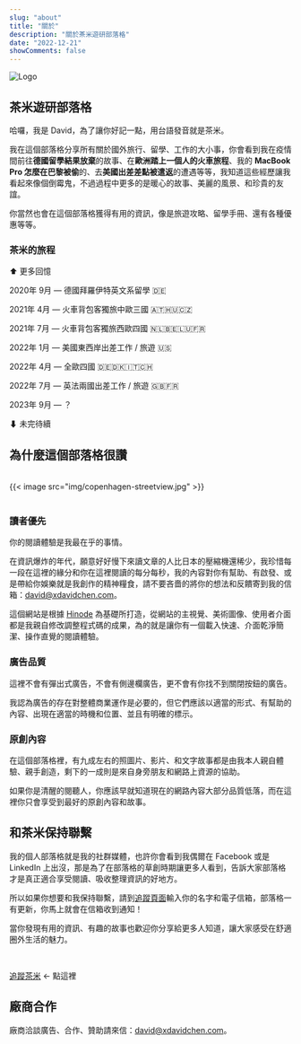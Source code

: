 ```yaml
---
slug: "about"
title: "關於"
description: "關於茶米遊研部落格"
date: "2022-12-21"
showComments: false
---
```


<p class="text-center"><img src="https://davidchen.world/img/main_hue71b649018e46ccd550224f6b3e95c81_214225_1400x1050_fill_q75_h2_box_smart1_3.webp" class="img-fluid w-50" alt="Logo"></p>

<!-- <center>Hinode is een blog thema voor Hugo, een open-source statische website generator.</center> -->

## 茶米遊研部落格
哈囉，我是 David，為了讓你好記一點，用台語發音就是茶米。

我在這個部落格分享所有關於國外旅行、留學、工作的大小事，你會看到我在疫情間前往**德國留學結果放棄**的故事、在**歐洲踏上一個人的火車旅程**、我的 **MacBook Pro 怎麼在巴黎被偷**的、去**美國出差差點被遣返**的遭遇等等，我知道這些經歷讓我看起來像個倒霉鬼，不過過程中更多的是暖心的故事、美麗的風景、和珍貴的友誼。

你當然也會在這個部落格獲得有用的資訊，像是旅遊攻略、留學手冊、還有各種優惠等等。

### 茶米的旅程

⬆ 更多回憶

2020年 9月 — 德國拜羅伊特英文系留學 🇩🇪

2021年 4月 — 火車背包客獨旅中歐三國 🇦🇹🇭🇺🇨🇿

2021年 7月 — 火車背包客獨旅西歐四國 🇳🇱🇧🇪🇱🇺🇫🇷

2022年 1月 — 美國東西岸出差工作 / 旅遊 🇺🇸

2022年 4月 — 全歐四國 🇩🇪🇩🇰🇮🇹🇨🇭

2022年 7月 — 英法兩國出差工作 / 旅遊 🇬🇧🇫🇷

2023年 9月 — ？

⬇ 未完待續

## 為什麼這個部落格很讚

<br>

<div class="mx-auto">
{{< image src="img/copenhagen-streetview.jpg" >}}
</div>

<br>

### 讀者優先

你的閱讀體驗是我最在乎的事情。

在資訊爆炸的年代，願意好好慢下來讀文章的人比日本的壓縮機還稀少，我珍惜每一段在這裡的緣分和你在這裡閱讀的每分每秒，我的內容對你有幫助、有啟發、或是帶給你娛樂就是我創作的精神糧食，請不要吝嗇的將你的想法和反饋寄到我的信箱：[david@xdavidchen.com](mailto:david@xdavidchen.com)。

這個網站是根據 [Hinode](https://github.com/markdumay/hugo-theme-hinode) 為基礎所打造，從網站的主視覺、美術圖像、使用者介面都是我親自修改調整程式碼的成果，為的就是讓你有一個載入快速、介面乾淨簡潔、操作直覺的閱讀體驗。

### 廣告品質

這裡不會有彈出式廣告，不會有側邊欄廣告，更不會有你找不到關閉按鈕的廣告。

我認為廣告的存在對整體商業運作是必要的，但它們應該以適當的形式、有幫助的內容、出現在適當的時機和位置、並且有明確的標示。

### 原創內容

在這個部落格裡，有九成左右的照圖片、影片、和文字故事都是由我本人親自體驗、親手創造，剩下的一成則是來自身旁朋友和網路上資源的協助。

如果你是清醒的閱聽人，你應該早就知道現在的網路內容大部分品質低落，而在這裡你只會享受到最好的原創內容和故事。

## 和茶米保持聯繫

我的個人部落格就是我的社群媒體，也許你會看到我偶爾在 Facebook 或是 LinkedIn 上出沒，那是為了在部落格的草創時期讓更多人看到，告訴大家部落格才是真正適合享受閱讀、吸收整理資訊的好地方。

所以如果你想要和我保持聯繫，請到[追蹤頁面](https://xdavidchen.com/zh-tw/%E8%BF%BD%E8%B9%A4/)輸入你的名字和電子信箱，部落格一有更新，你馬上就會在信箱收到通知！

當你發現有用的資訊、有趣的故事也歡迎你分享給更多人知道，讓大家感受在舒適圈外生活的魅力。

<br>

[追蹤茶米](https://xdavidchen.com/zh-tw/%E8%BF%BD%E8%B9%A4/) ← 點這裡

<!-- ### 請客一杯珍奶

如果你想要更頻繁的看到我的文章、支持我的內容，請考慮透過每月訂閱的方式[支持我](https://xdavidchen.gumroad.com/l/subscribe)，幫助我成全職創作者。

<br>

[贊助茶米](https://xdavidchen.gumroad.com/l/subscribe) ← 點這裡

-->

## 廠商合作

廠商洽談廣告、合作、贊助請來信：[david@xdavidchen.com](mailto:david@xdavidchen.com)。

<!--
<section class="section section-sm mt-5">
  <div class="container-fluid">
    <div class="row justify-content-center text-center">
    <div class="row justify-content-center text-center">
      <div class="col-lg-4">
        <i class="fa-brands fa-bootstrap fa-2xl"></i>
        <h2 class="h4">Bootstrap raamwerk</h2>
        <p>Bouw snelle websites geschikt voor mobiele en desktop schermen met Bootstrap 5. Pas de site eenvoudig aan met bronbestanden in Sass.</p>
      </div>
      <div class="col-lg-4">
        <i class="fa-solid fa-magnifying-glass fa-2xl"></i>
        <h2 class="h4">Volledig doorzoekbaar</h2>
        <p>Doorzoek je site met FlexSearch, een software bibliotheek zonder afhankelijkheden.</p>
      </div>
      <div class="col-lg-4">
      <i class="fa-solid fa-code fa-2xl"></i>
        <h2 class="h4">Ontwikkelgereedschap</h2>
        <p>Gebruik Node Package Manager om het bouwproces inclusief versiebeheer volledig te automatiseren.</p>
      </div>
    </div>
  </div>
</section>
-->


<!-- Overige functies:

* Reacties
* Sociale links
* Paginering
* Scrollspy
* Code markeren
* Kleuren aanpassen
* Internationalisering

Hinode is geinspireerd door de volgende thema's:

* [Blist](https://github.com/apvarun/blist-hugo-theme) - een blog thema voor Hugo op basis van Tailwind CSS.
* [Doks](https://github.com/h-enk/doks) - een Hugo thema voor het bouwen van veilige, snelle, en SEO-geoptimaliseerde documentatiesites, die je eenvoudig kunt actualiseren en aanpassen. -->